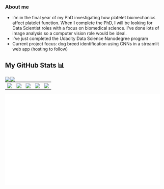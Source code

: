 ### About me

* I’m in the final year of my PhD investigating how platelet biomechanics affect platelet function. When I complete the PhD, I will be looking for Data Scientist roles with a focus on biomedical science. I've done lots of image analysis so a computer vision role would be ideal.
* I've just completed the Udacity Data Science Nanodegree program
* Current project focus: dog breed identification using CNNs in a streamlit web app (hosting to follow)

## My GitHub Stats 📊
<a href="https://github.com/anuraghazra/github-readme-stats">
  <img align="left" src="https://github-readme-stats.vercel.app/api?username=kynnemall&count_private=true&show_icons=true&theme=radical" />
</a>
<a href="https://github.com/anuraghazra/convoychat">
  <img align="left" src="https://github-readme-stats.vercel.app/api/top-langs/?username=kynnemall" />
</a>
<table>
  <tr>
    <td>
      <a href= "https://github.com/kynnemall">
        <img align="center" width="30px" src="https://cdn.jsdelivr.net/npm/simple-icons@3/icons/github.svg" />
      </a>
    </td>
    <td>
      <a href="https://scholar.google.com/citations?user=3VizoREAAAAJ&hl=en&oi=ao">
        <img align="center" width="30px" src="https://cdn.jsdelivr.net/npm/simple-icons@3.13.0/icons/googlescholar.svg" />
      </a>
    </td>
    <td>  
      <a href= "https://www.researchgate.net/profile/Martin-Kenny">
        <img align="center" width="30px" src="https://cdn.jsdelivr.net/npm/simple-icons@3.13.0/icons/researchgate.svg" />
      </a>
    </td>
    <td>
      <a href="https://twitter.com/martinplatelet">
        <img align="center" width="30px" src="https://cdn.jsdelivr.net/npm/simple-icons@v3/icons/twitter.svg" />
      </a>
    </td>
    <td>
      <a href= "https://www.linkedin.com/in/martin-kenny-3ab42853/">
        <img align="center" width="30px" src="https://cdn.jsdelivr.net/npm/simple-icons@v3/icons/linkedin.svg" />
      </a>
    </td>
</table>
<img align="left" src="https://github.com/kynnemall/my-github-stats/blob/master/generated/overview.svg" />
